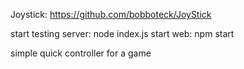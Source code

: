 Joystick: https://github.com/bobboteck/JoyStick

start testing server: node index.js
start web: npm start

simple quick controller for a game
